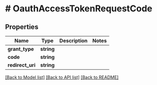 # # OauthAccessTokenRequestCode

## Properties

Name | Type | Description | Notes
------------ | ------------- | ------------- | -------------
**grant_type** | **string** |  |
**code** | **string** |  |
**redirect_uri** | **string** |  |

[[Back to Model list]](../../README.md#models) [[Back to API list]](../../README.md#endpoints) [[Back to README]](../../README.md)
